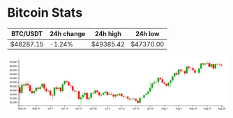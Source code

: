# Bitcoin Stats

BTC/USDT|24h change|24h high|24h low|
|---|---|---|---|
|$48287.15|-1.24%|$49385.42|$47370.00|

<img src="./chart.svg">
